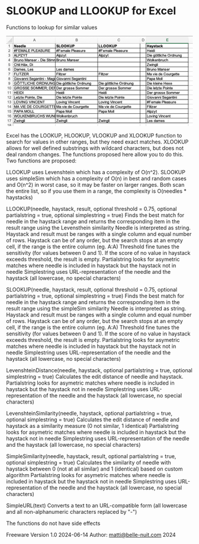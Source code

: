 
# SLOOKUP and LLOOKUP for Excel
 Functions to lookup for similar values

![alt text](SLOOKUP.png)

Excel has the LOOKUP, HLOOKUP, VLOOKUP and XLOOKUP function to search for values in other ranges, but they need exact matches. XLOOKUP allows for well defined substrings with wildcard characters, but does not deal random changes. The functions proposed here allow you to do this. Two functions are proposed:

LLOOKUP uses Levenshtein which has a complexity of O(n^2).
SLOOKUP uses simpleSim which has a complexity of O(n) in best and random cases and O(n^2) in worst case, so it may be faster on larger ranges.
Both scan the entire list, so if you use them in a range, the complexity is O(needles * haystacks)

 LLOOKUP(needle, haystack, result, optional threshold = 0.75, optional partialstring = true, optional simplestring = true)
 Finds the best match for needle in the haystack range and returns the corresponding item in the result range using the Levensthein similarity
 Needle is interpreted as string.
 Haystack and result must be ranges with a single column and equal number of rows.
 Haystack can be of any order, but the search stops at an empty cell, if the range is the entire column (eg. A:A)
 Threshold fine tunes the sensitivity (for values between 0 and 1). If the score of no value in haystack exceeds threshold, the result is empty.
 Partialstring looks for asymetric matches where needle is included in haystack but the haystack not in needle
 Simplestring uses URL-representation of the needle and the haystack (all lowercase, no special characters)

 SLOOKUP(needle, haystack, result, optional threshold = 0.75, optional partialstring = true, optional simplestring = true)
 Finds the best match for needle in the haystack range and returns the corresponding item in the result range using the simpleSim similarity
 Needle is interpreted as string.
 Haystack and result must be ranges with a single column and equal number of rows.
 Haystack can be of any order, but the search stops at an empty cell, if the range is the entire column (eg. A:A)
 Threshold fine tunes the sensitivity (for values between 0 and 1). If the score of no value in haystack exceeds threshold, the result is empty.
 Partialstring looks for asymetric matches where needle is included in haystack but the haystack not in needle
 Simplestring uses URL-representation of the needle and the haystack (all lowercase, no special characters)

 LevenshteinDistance(needle, haystack, optional partialstring = true, optional simplestring = true)
 Calculates the edit distance of needle and haystack.
 Partialstring looks for asymetric matches where needle is included in haystack but the haystack not in needle
 Simplestring uses URL-representation of the needle and the haystack (all lowercase, no special characters)

 LevenshteinSimilarity(needle, haystack, optional partialstring = true, optional simplestring = true)
 Calculates the edit distance of needle and haystack as a similarity measure (0 not similar, 1 identical)
 Partialstring looks for asymetric matches where needle is included in haystack but the haystack not in needle
 Simplestring uses URL-representation of the needle and the haystack (all lowercase, no special characters)

 SimpleSimilarity(needle, haystack, result, optional partialstring = true, optional simplestring = true)
 Calculates the similarity of needle with haystack between 0 (not at all similar) and 1 (identical) based on custom algorithm
 Partialstring looks for asymetric matches where needle is included in haystack but the haystack not in needle
 Simplestring uses URL-representation of the needle and the haystack (all lowercase, no special characters)

 SimpleURL(text)
 Converts a text to an URL-compatible form (all lowercase and all non-alphanumeric characters replaced by "-")

 The functions do not have side effects

 Freeware
 Version 1.0 2024-06-14
 Author: matti@belle-nuit.com 2024
 

